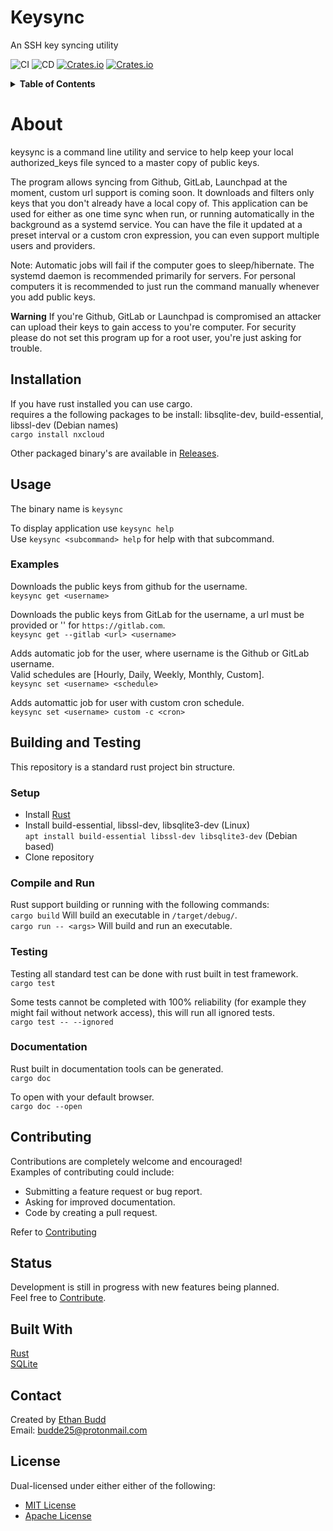 <!-- Title -->
# Keysync

<!-- Subtitle -->
An SSH key syncing utility

<!-- Shields -->
![CI](https://github.com/budde25/ssh-key-sync/workflows/CI/badge.svg)
![CD](https://github.com/budde25/ssh-key-sync/workflows/CD/badge.svg)
[![Crates.io](https://img.shields.io/crates/v/keysync)](https://crates.io/crates/keysync)
[![Crates.io](https://img.shields.io/crates/d/keysync)](https://crates.io/crates/keysync)

<!-- Table of Contents -->
<details>
  <summary><strong>Table of Contents</strong></summary>
  <ol>
    <li><a href="#about">About</a></li>
    <li><a href="#installation">Installation</a></li>
    <li>
      <a href="#usage">Usage</a>
      <ul>
        <li><a href="#examples">Examples</a></li>
      </ul>
    </li>
    <li>
      <a href="#building-and-testing">Building and Testing</a>
        <ul>
          <li><a href="#setup">Setup</a></li>
          <li><a href="#compile-and-run">Compile and Run</a></li>
          <li><a href="#testing">Testing</a></li>
          <li><a href="#documentation">Documentation</a></li>
        </ul>
    </li>
    <li><a href="#contributing">Contributing</a></li>
    <li><a href="#status">Status</a></li>
    <li><a href="#built-with">Built With</a></li>
    <li><a href="#contact">Contact</a></li>
    <li><a href="#license">License</a></li>
  </ol>
</details>

<!-- Image/GIF -->

<!-- Info -->
# About

keysync is a command line utility and service to help keep your local authorized_keys file synced to a master copy of public keys. 

The program allows syncing from Github, GitLab, Launchpad at the moment, custom url support is coming soon. It downloads and filters only keys that you don't already have a local copy of. This application can be used for either as one time sync when run, or running automatically in the background as a systemd service. You can have the file it updated at a preset interval or a custom cron expression, you can even support multiple users and providers.  

Note: Automatic jobs will fail if the computer goes to sleep/hibernate. The systemd daemon is recommended primarily for servers. For personal computers it is recommended to just run the command manually whenever you add public keys.

**Warning** If you're Github, GitLab or Launchpad is compromised an attacker can upload their keys to gain access to you're computer. For security please do not set this program up for a root user, you're just asking for trouble.

<!-- Installation -->
## Installation

If you have rust installed you can use cargo.  
requires a the following packages to be install:
libsqlite-dev, build-essential, libssl-dev (Debian names)  
`cargo install nxcloud`   
  
Other packaged binary's are available in [Releases](https://github.com/budde25/keysync/releases).  

<!-- Usage -->
## Usage

The binary name is `keysync`  

To display application use `keysync help`  
Use `keysync <subcommand> help` for help with that subcommand. 

<!-- Examples -->
### Examples

Downloads the public keys from github for the username.  
`keysync get <username>`  

Downloads the public keys from GitLab for the username, a url must be provided or '' for `https://gitlab.com`.  
`keysync get --gitlab <url> <username>`  

Adds automatic job for the user, where username is the Github or GitLab username.  
Valid schedules are [Hourly, Daily, Weekly, Monthly, Custom].  
`keysync set <username> <schedule>`  

 Adds automattic job for user with custom cron schedule.  
`keysync set <username> custom -c <cron>`  

<!-- Building and Testing -->
## Building and Testing

This repository is a standard rust project bin structure.  

<!-- Setup -->
### Setup

* Install [Rust](https://www.rust-lang.org/tools/install)  
* Install build-essential, libssl-dev, libsqlite3-dev  (Linux) <br> `apt install build-essential libssl-dev libsqlite3-dev` (Debian based)
* Clone repository

<!-- Compile and Run -->
### Compile and Run

Rust support building or running with the following commands:  
`cargo build` Will build an executable in `/target/debug/`.  
`cargo run -- <args>` Will build and run an executable.    

<!-- Testing -->
### Testing

Testing all standard test can be done with rust built in test framework.  
`cargo test`

Some tests cannot be completed with 100% reliability (for example they might fail without network access), this will run all ignored tests.  
`cargo test -- --ignored`

<!-- Docs -->
### Documentation

Rust built in documentation tools can be generated.  
`cargo doc`

To open with your default browser.  
`cargo doc --open`

<!-- Contributing -->
## Contributing

Contributions are completely welcome and encouraged!  
Examples of contributing could include: 

* Submitting a feature request or bug report.  
* Asking for improved documentation.  
* Code by creating a pull request.  

Refer to [Contributing](CONTRIBUTING.md)

<!-- Development Status -->
## Status

Development is still in progress with new features being planned.  
Feel free to [Contribute](#Contributing).

<!-- Technologies -->
## Built With

[Rust](https://www.rust-lang.org/)  
[SQLite](https://sqlite.org/index.html)  

<!-- Contact Info -->
## Contact

Created by [Ethan Budd](https://github.com/budde25)  
Email: [budde25@protonmail.com](mailto:budde25@protonmail.com)  

<!-- License -->
## License

Dual-licensed under either either of the following:
* [MIT License](LICENSE-MIT)
* [Apache License](LICENSE-APACHE)
